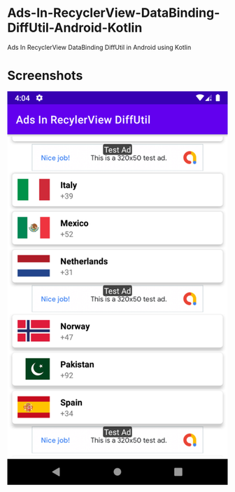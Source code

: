 # Ads-In-RecyclerView-DataBinding-DiffUtil-Android-Kotlin
Ads In RecyclerView DataBinding DiffUtil in Android using Kotlin

# Screenshots
![alt text](https://github.com/orbitalsonic/Ads-In-RecyclerView-DataBinding-DiffUtil-Android-Kotlin/blob/master/Screenshots/Screenshot_1.png?raw=true)

